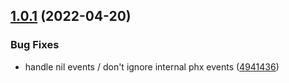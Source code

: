 ## [1.0.1](https://github.com/s-r-x/phx-wildcard/compare/v1.0.0...v1.0.1) (2022-04-20)


### Bug Fixes

* handle nil events / don't ignore internal phx events ([4941436](https://github.com/s-r-x/phx-wildcard/commit/4941436820e6c76a26e7576501a39aa671e79904))
